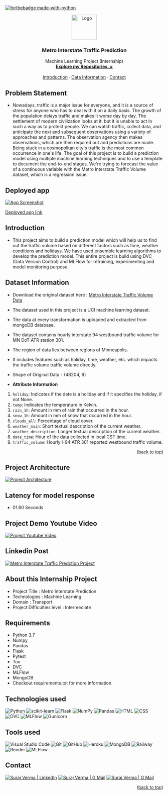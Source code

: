 [![forthebadge made-with-python](http://ForTheBadge.com/images/badges/made-with-python.svg)](https://www.python.org/)

<div id="top"></div>

<div align="center">
  <a href="https://github.com/vsuraj25">
    <img src="https://img.icons8.com/clouds/100/null/traffic-jam.png" alt="Logo" width="80" height="80"/> 
  </a>

    
<h3 align="center">Metro Interstate Traffic Prediction</h3>

 <p align="center">
    Machine Learning Project (Internship)
    <br />
    <a href="https://github.com/vsuraj25"><strong>Explore my Repositories. »</strong></a>
    <br />
    <br />
    <a href="#intro">Introduction</a>
    ·
    <a href="#data"> Data Information</a>
    ·
    <a href="#contact">Contact</a>
  </p>
</div>

<!-- ABOUT THE PROJECT -->
## **Problem Statement**
* Nowadays, traffic is a major issue for everyone, and it is a source of stress for anyone
who has to deal with it on a daily basis. The growth of the population delays traffic and
makes it worse day by day. The settlement of modern civilization looks at it, but it is
unable to act in such a way as to protect people. We can watch traffic, collect data, and
anticipate the next and subsequent observations using a variety of approaches and
patterns. The observation agency then makes observations, which are then required out
and predictions are made. Being stuck in a cosmopolitan city's traffic is the most
common occurrence in one's life.
The goal of this project is to build a prediction model using multiple machine learning
techniques and to use a template to document the end-to-end stages. We're trying to
forecast the value of a continuous variable with the Metro Interstate Traffic Volume
dataset, which is a regression issue.



## **Deployed app**
[![App Screenshot](https://user-images.githubusercontent.com/55409076/210774151-24799ff0-dbf3-4240-8334-6b96d8cd4673.PNG)](https://web-production-35a4.up.railway.app/)

[Deployed app link](https://web-production-35a4.up.railway.app/)

<!-- GETTING STARTED -->
<div id="intro"></div>

## **Introduction**
*  This project aims to build a prediction model which will help us to find out the traffic volume based on different factors such as time, weather conditions and holidays. We have used ensemble learning algorithms to develop the prediction model. This entire project is build using DVC (Data Version Control) and MLFlow for retraining, experimenting and model monitoring purpose. 
  
 
<div id="data"></div>
<!-- USAGE EXAMPLES -->

## **Dataset Information**

* Download the original dataset here : 
  [Metro Interstate Traffic Volume Data](https://archive.ics.uci.edu/ml/datasets/Metro+Interstate+Traffic+Volume)

 
* The dataset used in this project is a UCI machine learning dataset. 
* The data at every transformation is uploaded and extracted from mongoDB database. 
* The dataset contains hourly interstate 94 westbound traffic volume for MN DoT ATR
station 301. 
* The region of data lies between regions of Minneapolis. 
* It includes features such as holiday, time, weather, etc. which impacts the traffic volume traffic volume directly.
* Shape of Original Data - (48204, 9)

* **Attribute Information**

1. `holiday`: Indicates if the date is a holiday and if it specifies the holiday, if not None.
2.	`temp`: Indicates the temperature in Kelvin.
3.	`rain_1h`: Amount in mm of rain that occurred in the hour.
4.	`snow_1h`: Amount in mm of snow that occurred in the hour.
5.	`clouds_all`: Percentage of cloud cover.
6.	`weather_main`: Short textual description of the current weather.
7.	`weather_description`: Longer textual description of the current weather.
8.	`date_time`: Hour of the data collected in local CST time.
9.	`traffic_volume`: Hourly I-94 ATR 301 reported westbound traffic volume.


<p align="right">(<a href="#top">back to top</a>)</p> 

<!-- USAGE EXAMPLES -->
## **Project Architecture**

[![Project Architecture](https://user-images.githubusercontent.com/55409076/210779327-7d46df01-760d-4162-97cc-b3fe405985a9.png)](https://github.com/vsuraj25)

## **Latency for model response**
 
* 01.60 Seconds

## **Project Demo Youtube Video**
[![Project Youtube Video](https://user-images.githubusercontent.com/55409076/210784070-12f54e09-e5c0-417f-b7cd-1941a1247865.png)](https://www.youtube.com/watch?v=-gdZvsES43Q)

## **Linkedin Post**
[![Metro Interstate Traffic Predction Project](https://img.shields.io/badge/Metro_Interstate_Traffic_Predction_Project-eeeeee?style=for-the-badge&logo=linkedin&logoColor=ffffff&labelColor=0A66C2)][reach_linkedin]


## **About this Internship Project**

* Project Title : Metro Interstate Prediction
* Technologies : Machine Learning
* Domain : Transport
* Project Difficulties level : Intermediate

## **Requirements**
* Python 3.7
* Numpy
* Pandas
* Flask
* Pytest
* Tox
* DVC
* MLFlow
* MongoDB
* Checkout requirements.txt for more information.

## **Technologies used**
![Python](https://img.shields.io/badge/python-3670A0?style=for-the-badge&logo=python&logoColor=ffdd54)
![scikit-learn](https://img.shields.io/badge/scikit--learn-%23F7931E.svg?style=for-the-badge&logo=scikit-learn&logoColor=white)
![Flask](https://img.shields.io/badge/flask-%23000.svg?style=for-the-badge&logo=flask&logoColor=white)
![NumPy](https://img.shields.io/badge/numpy-%23013243.svg?style=for-the-badge&logo=numpy&logoColor=white)
![Pandas](https://img.shields.io/badge/pandas-%23150458.svg?style=for-the-badge&logo=pandas&logoColor=white)
![HTML](https://img.shields.io/badge/HTML-239120?style=for-the-badge&logo=html5&logoColor=white)
![CSS](https://img.shields.io/badge/CSS-239120?&style=for-the-badge&logo=css3&logoColor=white)
![DVC](https://img.shields.io/badge/DVC-945DD6?style=for-the-badge&logo=dataversioncontrol&logoColor=white)
![MLFlow](https://img.shields.io/badge/mlflow-%23d9ead3.svg?style=for-the-badge&logo=numpy&logoColor=blue)
![Gunicorn](https://img.shields.io/badge/gunicorn-%298729.svg?style=for-the-badge&logo=gunicorn&logoColor=white)


## **Tools used**
![Visual Studio Code](https://img.shields.io/badge/Visual_Studio_Code-0078D4?style=for-the-badge&logo=visual%20studio%20code&logoColor=white)
![Git](https://img.shields.io/badge/git-%23F05033.svg?style=for-the-badge&logo=git&logoColor=white)
![GitHub](https://img.shields.io/badge/github-%23121011.svg?style=for-the-badge&logo=github&logoColor=white)
![Heroku](https://img.shields.io/badge/heroku-%23430098.svg?style=for-the-badge&logo=heroku&logoColor=white)
![MongoDB](https://img.shields.io/badge/MongoDB-4EA94B?style=for-the-badge&logo=mongodb&logoColor=white)
![Railway](https://img.shields.io/badge/Railway-131415?style=for-the-badge&logo=railway&logoColor=white)
![Render](https://img.shields.io/badge/Render-%46E3B7.svg?style=for-the-badge&logo=render&logoColor=white)
![MLFlow](https://img.shields.io/badge/mlflow-%23d9ead3.svg?style=for-the-badge&logo=numpy&logoColor=blue)

<!-- CONTACT -->
<div id="contact"></div>

## **Contact**
[![Suraj Verma | LinkedIn](https://img.shields.io/badge/Suraj_Verma-eeeeee?style=for-the-badge&logo=linkedin&logoColor=ffffff&labelColor=0A66C2)][reach_linkedin]
[![Suraj Verma | G Mail](https://img.shields.io/badge/sv255255-eeeeee?style=for-the-badge&logo=gmail&logoColor=ffffff&labelColor=EA4335)][reach_gmail]
[![Suraj Verma | G Mail](https://img.shields.io/badge/My_Portfolio-eeeeee?style=for-the-badge)][reach_gmail]

[reach_linkedin]: https://www.linkedin.com/in/suraj-verma-982b31157/
[reach_gmail]: mailto:sv255255@gmail.com?subject=Github


<p align="right">(<a href="#top">back to top</a>)</p>



